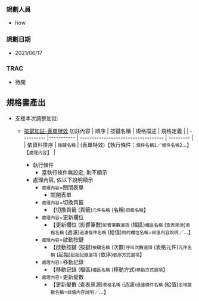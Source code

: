 ### <div id="user">規劃人員</div>
* how

### <div id="updatedate">規劃日期</div>
* 2021/06/17

### <div id="trac">TRAC</div>
* 待開

## <div id="specification_output">規格書產出</div>
* 支援本次調整加註:
    * [按鍵加註-表單特效][link_BAFormEffect] 加註內容
        | 順序       | 按鍵名稱    | 規格描述                              | 規格定義  |
        | ---------- |----------- | -----------------------------------  | --------- |
        | 依資料排序  | `按鍵名稱`  | (表單特效)【執行條件：`條件名稱1`／`條件名稱2`...】【`處理內容`】 |

        * 執行條件
            * 當執行條件無設定, 則不顯示
        * 處理內容, 依以下說明顯示
            * `處理內容`=關閉表單
                * 關閉表單
            * `處理內容`=切換頁籤
                * 【切換頁籤 (頁籤)`元件名稱` (名稱)`頁籤名稱`】
            * `處理內容`=更新欄位
                * 【更新欄位 (影響筆數)`影響筆數選項` (檔區)`檔區名稱` (`查表來源`)`表格名稱` (過濾)`過濾條件名稱` (給值)`目的欄位名稱`=`給值內容說明`／...】
            * `處理內容`=啟動按鍵
                * 【啟動按鍵 (按鍵)`按鍵名稱` (次數)`呼叫次數選項` (表格元件)`元件名稱` (起始)`起始記錄選項` (依序)`依序方式選項`】
            * `處理內容`=移動記錄
                * 【移動記錄 (檔區)`檔區名稱` (移動方式)`移動方式選項`】
            * `處理內容`=更新變數
                * 【更新變數 (查表來源)`表格名稱` (過濾)`過濾條件名稱` (給值)`全域變數名稱`=`給值內容說明`／...】

<!-- 超連結 -->
[link_BAFormEffect]:BAFormEffect.md "按鍵加註-表單特效"